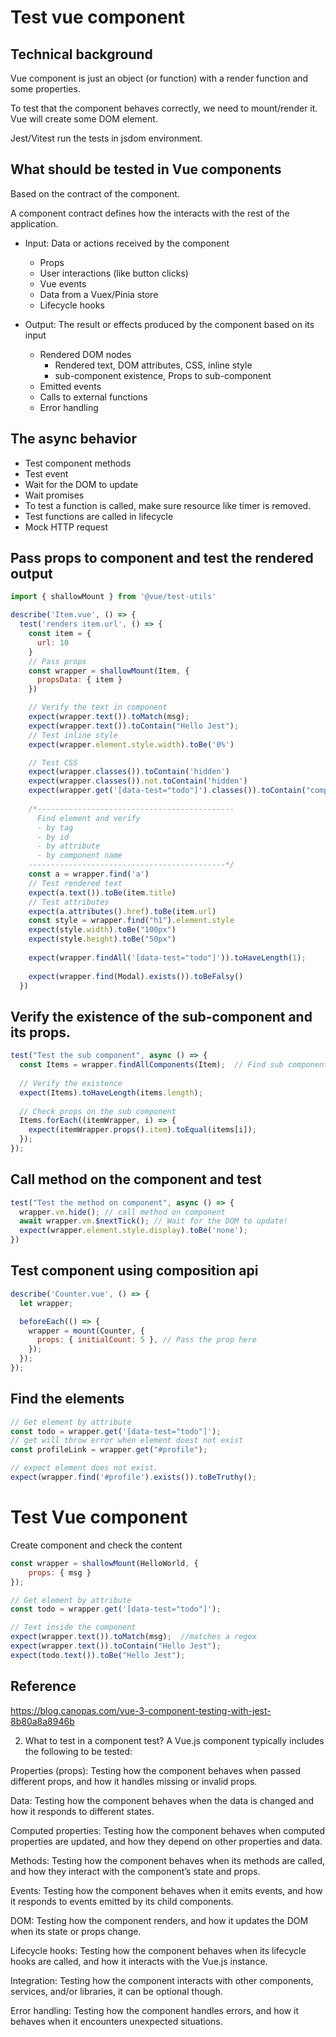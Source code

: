 # Test vue component

## Technical background
Vue component is just an object (or function) with a render function and some properties.

To test that the component behaves correctly, we need to mount/render it. Vue will create some DOM element.

Jest/Vitest run the tests in jsdom environment. 

## What should be tested in Vue components
Based on the contract of the component. 

A component contract defines how the interacts with the rest of the application. 

- Input: Data or actions received by the component
  - Props
  - User interactions (like button clicks)
  - Vue events
  - Data from a Vuex/Pinia store
  - Lifecycle hooks

- Output: The result or effects produced by the component based on its input
  - Rendered DOM nodes
    - Rendered text, DOM attributes, CSS, inline style
    - sub-component existence, Props to sub-component
  - Emitted events
  - Calls to external functions
  - Error handling

## The async behavior
  - Test component methods
  - Test event
  - Wait for the DOM to update
  - Wait promises
  - To test a function is called, make sure resource like timer is removed.
  - Test functions are called in lifecycle 
  - Mock HTTP request 


## Pass props to component and test the rendered output 
```js
import { shallowMount } from '@vue/test-utils'

describe('Item.vue', () => {
  test('renders item.url', () => {
    const item = {
      url: 10
    }
    // Pass props
    const wrapper = shallowMount(Item, {
      propsData: { item }   
    })

    // Verify the text in component
    expect(wrapper.text()).toMatch(msg); 
    expect(wrapper.text()).toContain("Hello Jest");      
    // Test inline style
    expect(wrapper.element.style.width).toBe('0%')   

    // Test CSS
    expect(wrapper.classes()).toContain('hidden')
    expect(wrapper.classes()).not.toContain('hidden')
    expect(wrapper.get('[data-test="todo"]').classes()).toContain("completed");
    
    /*--------------------------------------------
      Find element and verify
      - by tag
      - by id
      - by attribute
      - by component name
    --------------------------------------------*/
    const a = wrapper.find('a')
    // Test rendered text
    expect(a.text()).toBe(item.title)
    // Test attributes
    expect(a.attributes().href).toBe(item.url)
    const style = wrapper.find("h1").element.style
    expect(style.width).toBe("100px")
    expect(style.height).toBe("50px")
    
    expect(wrapper.findAll('[data-test="todo"]')).toHaveLength(1);
    
    expect(wrapper.find(Modal).exists()).toBeFalsy()
  })
```

## Verify the existence of the sub-component and its props.
```js
test("Test the sub component", async () => {
  const Items = wrapper.findAllComponents(Item);  // Find sub component
  
  // Verify the existence
  expect(Items).toHaveLength(items.length);
  
  // Check props on the sub component
  Items.forEach((itemWrapper, i) => {
    expect(itemWrapper.props().item).toEqual(items[i]);
  });
});

```

## Call method on the component and test
```js
test("Test the method on component", async () => {
  wrapper.vm.hide(); // call method on component
  await wrapper.vm.$nextTick(); // Wait for the DOM to update!
  expect(wrapper.element.style.display).toBe('none');
})
```



## Test component using composition api
```js
describe('Counter.vue', () => {
  let wrapper;

  beforeEach(() => {
    wrapper = mount(Counter, {
      props: { initialCount: 5 }, // Pass the prop here
    });
  });
});
```
## Find the elements
```js
// Get element by attribute
const todo = wrapper.get('[data-test="todo"]');
// get will throw error when element doest not exist
const profileLink = wrapper.get("#profile");

// expect element does not exist.
expect(wrapper.find('#profile').exists()).toBeTruthy();

```
# Test Vue component

Create component and check the content

```js
const wrapper = shallowMount(HelloWorld, {
    props: { msg }
});

// Get element by attribute
const todo = wrapper.get('[data-test="todo"]');

// Text inside the component
expect(wrapper.text()).toMatch(msg);  //matches a regex
expect(wrapper.text()).toContain("Hello Jest");  
expect(todo.text()).toBe("Hello Jest");  


```






## Reference
https://blog.canopas.com/vue-3-component-testing-with-jest-8b80a8a8946b

2. What to test in a component test?
A Vue.js component typically includes the following to be tested:

Properties (props): Testing how the component behaves when passed different props, and how it handles missing or invalid props.

Data: Testing how the component behaves when the data is changed and how it responds to different states.

Computed properties: Testing how the component behaves when computed properties are updated, and how they depend on other properties and data.

Methods: Testing how the component behaves when its methods are called, and how they interact with the component’s state and props.

Events: Testing how the component behaves when it emits events, and how it responds to events emitted by its child components.

DOM: Testing how the component renders, and how it updates the DOM when its state or props change.

Lifecycle hooks: Testing how the component behaves when its lifecycle hooks are called, and how it interacts with the Vue.js instance.

Integration: Testing how the component interacts with other components, services, and/or libraries, it can be optional though.

Error handling: Testing how the component handles errors, and how it behaves when it encounters unexpected situations.